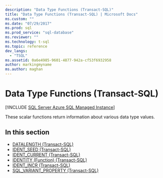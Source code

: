 ```yaml
---
description: "Data Type Functions (Transact-SQL)"
title: "Data Type Functions (Transact-SQL) | Microsoft Docs"
ms.custom: ""
ms.date: "07/29/2017"
ms.prod: sql
ms.prod_service: "sql-database"
ms.reviewer: ""
ms.technology: t-sql
ms.topic: reference
dev_langs: 
  - "TSQL"
ms.assetid: 0a6e4985-9601-4877-942a-cf53f6932958
author: markingmyname
ms.author: maghan
---
```

# Data Type Functions (Transact-SQL)
[!INCLUDE [SQL Server Azure SQL Managed Instance](../../includes/applies-to-version/sql-asdbmi.md)]

These scalar functions return information about various data type values.
  
## In this section
  
- [DATALENGTH &#40;Transact-SQL&#41;](../../t-sql/functions/datalength-transact-sql.md)
- [IDENT_SEED &#40;Transact-SQL&#41;](../../t-sql/functions/ident-seed-transact-sql.md)
- [IDENT_CURRENT &#40;Transact-SQL&#41;](../../t-sql/functions/ident-current-transact-sql.md)
- [IDENTITY &#40;Function&#41; &#40;Transact-SQL&#41;](../../t-sql/functions/identity-function-transact-sql.md)  
- [IDENT_INCR &#40;Transact-SQL&#41;](../../t-sql/functions/ident-incr-transact-sql.md)
- [SQL_VARIANT_PROPERTY &#40;Transact-SQL&#41;](../../t-sql/functions/sql-variant-property-transact-sql.md)

